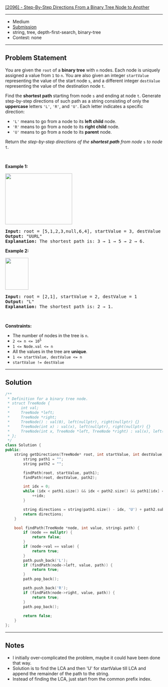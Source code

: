 [[2096] - Step-By-Step Directions From a Binary Tree Node to Another](https://leetcode.com/problems/step-by-step-directions-from-a-binary-tree-node-to-another)

---

- Medium
- [Submission](https://leetcode.com/problems/step-by-step-directions-from-a-binary-tree-node-to-another/description/)
- string, tree, depth-first-search, binary-tree
- Contest: none

---

## Problem Statement

<p>You are given the <code>root</code> of a <strong>binary tree</strong> with <code>n</code> nodes. Each node is uniquely assigned a value from <code>1</code> to <code>n</code>. You are also given an integer <code>startValue</code> representing the value of the start node <code>s</code>, and a different integer <code>destValue</code> representing the value of the destination node <code>t</code>.</p>

<p>Find the <strong>shortest path</strong> starting from node <code>s</code> and ending at node <code>t</code>. Generate step-by-step directions of such path as a string consisting of only the <strong>uppercase</strong> letters <code>&#39;L&#39;</code>, <code>&#39;R&#39;</code>, and <code>&#39;U&#39;</code>. Each letter indicates a specific direction:</p>

<ul>
	<li><code>&#39;L&#39;</code> means to go from a node to its <strong>left child</strong> node.</li>
	<li><code>&#39;R&#39;</code> means to go from a node to its <strong>right child</strong> node.</li>
	<li><code>&#39;U&#39;</code> means to go from a node to its <strong>parent</strong> node.</li>
</ul>

<p>Return <em>the step-by-step directions of the <strong>shortest path</strong> from node </em><code>s</code><em> to node</em> <code>t</code>.</p>

<p>&nbsp;</p>
<p><strong class="example">Example 1:</strong></p>
<img alt="" src="https://assets.leetcode.com/uploads/2021/11/15/eg1.png" style="width: 214px; height: 163px;" />
<pre>
<strong>Input:</strong> root = [5,1,2,3,null,6,4], startValue = 3, destValue = 6
<strong>Output:</strong> &quot;UURL&quot;
<strong>Explanation:</strong> The shortest path is: 3 &rarr; 1 &rarr; 5 &rarr; 2 &rarr; 6.
</pre>

<p><strong class="example">Example 2:</strong></p>
<img alt="" src="https://assets.leetcode.com/uploads/2021/11/15/eg2.png" style="width: 74px; height: 102px;" />
<pre>
<strong>Input:</strong> root = [2,1], startValue = 2, destValue = 1
<strong>Output:</strong> &quot;L&quot;
<strong>Explanation:</strong> The shortest path is: 2 &rarr; 1.
</pre>

<p>&nbsp;</p>
<p><strong>Constraints:</strong></p>

<ul>
	<li>The number of nodes in the tree is <code>n</code>.</li>
	<li><code>2 &lt;= n &lt;= 10<sup>5</sup></code></li>
	<li><code>1 &lt;= Node.val &lt;= n</code></li>
	<li>All the values in the tree are <strong>unique</strong>.</li>
	<li><code>1 &lt;= startValue, destValue &lt;= n</code></li>
	<li><code>startValue != destValue</code></li>
</ul>


---

## Solution

```cpp
/**
 * Definition for a binary tree node.
 * struct TreeNode {
 *     int val;
 *     TreeNode *left;
 *     TreeNode *right;
 *     TreeNode() : val(0), left(nullptr), right(nullptr) {}
 *     TreeNode(int x) : val(x), left(nullptr), right(nullptr) {}
 *     TreeNode(int x, TreeNode *left, TreeNode *right) : val(x), left(left), right(right) {}
 * };
 */
class Solution {
public:
    string getDirections(TreeNode* root, int startValue, int destValue) {
        string path1 = "";
        string path2 = "";

        findPath(root, startValue, path1);
        findPath(root, destValue, path2);

        int idx = 0;
        while (idx < path1.size() && idx < path2.size() && path1[idx] == path2[idx]) {
            ++idx;
        }

        string directions = string(path1.size() - idx, 'U') + path2.substr(idx);
        return directions;
    }

    bool findPath(TreeNode *node, int value, string& path) {
        if (node == nullptr) {
            return false;
        }
        if (node->val == value) {
            return true;
        }
        path.push_back('L');
        if (findPath(node->left, value, path)) {
            return true;
        }
        path.pop_back();

        path.push_back('R');
        if (findPath(node->right, value, path)) {
            return true;
        }
        path.pop_back();
        
        return false;
    }
};
```

---

## Notes

- I initially over-complicated the problem, maybe it could have been done that way.
- Solution is to find the LCA and then 'U' for startValue till LCA and append the remainder of the path to the string.
- Instead of finding the LCA, just start from the common prefix index.
